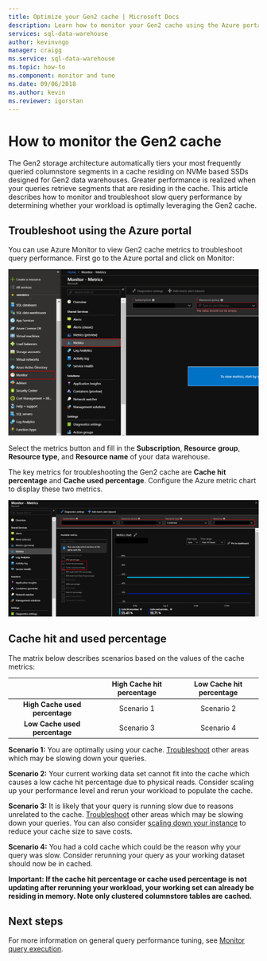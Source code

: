 ```yaml
---
title: Optimize your Gen2 cache | Microsoft Docs
description: Learn how to monitor your Gen2 cache using the Azure portal.
services: sql-data-warehouse
author: kevinvngo
manager: craigg
ms.service: sql-data-warehouse
ms.topic: how-to
ms.component: monitor and tune
ms.date: 09/06/2018
ms.author: kevin
ms.reviewer: igorstan
---
```


# How to monitor the Gen2 cache
The Gen2 storage architecture automatically tiers your most frequently queried columnstore segments in a cache residing on NVMe based SSDs designed for Gen2 data warehouses. Greater performance is realized when your queries retrieve segments that are residing in the cache. This article describes how to monitor and troubleshoot slow query performance by determining whether your workload is optimally leveraging the Gen2 cache.  
## Troubleshoot using the Azure portal
You can use Azure Monitor to view Gen2 cache metrics to troubleshoot query performance. First go to the Azure portal and click on Monitor:

![Azure Monitor](./media/sql-data-warehouse-cache-portal/cache_0.png)

Select the metrics button and fill in the **Subscription**, **Resource** **group**, **Resource type**, and **Resource name** of your data warehouse.

The key metrics for troubleshooting the Gen2 cache are **Cache hit percentage** and **Cache used percentage**. Configure the Azure metric chart to display these two metrics.

![Cache Metrics](./media/sql-data-warehouse-cache-portal/cache_1.png)


## Cache hit and used percentage
The matrix below describes scenarios based on the values of the cache metrics:

|                                | **High Cache hit percentage** | **Low Cache hit percentage** |
| :----------------------------: | :---------------------------: | :--------------------------: |
| **High Cache used percentage** |          Scenario 1           |          Scenario 2          |
| **Low Cache used percentage**  |          Scenario 3           |          Scenario 4          |

**Scenario 1:** You are optimally using your cache. [Troubleshoot](https://docs.microsoft.com/azure/sql-data-warehouse/sql-data-warehouse-manage-monitor) other areas which may be slowing down your queries.

**Scenario 2:** Your current working data set cannot fit into the cache which causes a low cache hit percentage due to physical reads. Consider scaling up your performance level and rerun your workload to populate the cache.

**Scenario 3:** It is likely that your query is running slow due to reasons unrelated to the cache. [Troubleshoot](https://docs.microsoft.com/en-us/azure/sql-data-warehouse/sql-data-warehouse-manage-monitor) other areas which may be slowing down your queries. You can also consider [scaling down your instance](https://docs.microsoft.com/azure/sql-data-warehouse/sql-data-warehouse-manage-monitor) to reduce your cache size to save costs. 

**Scenario 4:** You had a cold cache which could be the reason why your query was slow. Consider rerunning your query as your working dataset should now be in cached. 

**Important: If the cache hit percentage or cache used percentage is not updating after rerunning your workload, your working set can already be residing in memory. Note only clustered columnstore tables are cached.**

## Next steps
For more information on general query performance tuning, see [Monitor query execution](https://docs.microsoft.com/azure/sql-data-warehouse/sql-data-warehouse-manage-monitor#monitor-query-execution).


<!--Image references-->

<!--Article references-->
[SQL Data Warehouse best practices]: ./sql-data-warehouse-best-practices.md
[System views]: ./sql-data-warehouse-reference-tsql-system-views.md
[Table distribution]: ./sql-data-warehouse-tables-distribute.md
[Investigating queries waiting for resources]: ./sql-data-warehouse-manage-monitor.md#waiting

<!--MSDN references-->
[sys.dm_pdw_dms_workers]: http://msdn.microsoft.com/library/mt203878.aspx
[sys.dm_pdw_exec_requests]: http://msdn.microsoft.com/library/mt203887.aspx
[sys.dm_pdw_exec_sessions]: http://msdn.microsoft.com/library/mt203883.aspx
[sys.dm_pdw_request_steps]: http://msdn.microsoft.com/library/mt203913.aspx
[sys.dm_pdw_sql_requests]: http://msdn.microsoft.com/library/mt203889.aspx
[DBCC PDW_SHOWEXECUTIONPLAN]: http://msdn.microsoft.com/library/mt204017.aspx
[DBCC PDW_SHOWSPACEUSED]: http://msdn.microsoft.com/library/mt204028.aspx
[LABEL]: https://msdn.microsoft.com/library/ms190322.aspx
